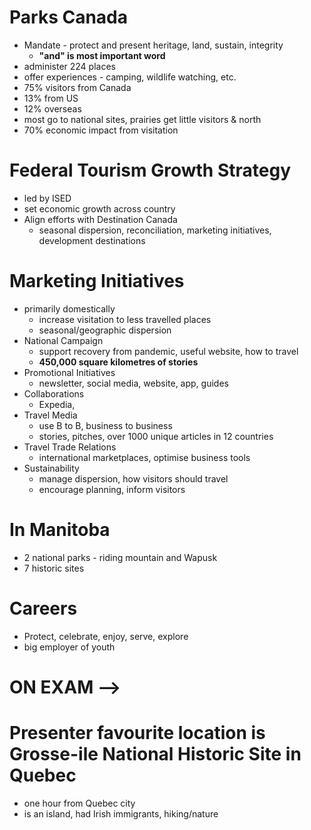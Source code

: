 # Parks Canada
- Mandate - protect and present heritage, land, sustain, integrity
	- **"and" is most important word**
- administer 224 places
- offer experiences - camping, wildlife watching, etc.
- 75% visitors from Canada
- 13% from US
- 12% overseas
- most go to national sites, prairies get little visitors & north
- 70% economic impact from visitation

# Federal Tourism Growth Strategy
- led by ISED
- set economic growth across country
- Align efforts with Destination Canada
	- seasonal dispersion, reconciliation, marketing initiatives, development destinations

# Marketing Initiatives
- primarily domestically
	- increase visitation to less travelled places
	- seasonal/geographic dispersion
- National Campaign
	- support recovery from pandemic, useful website, how to travel
	- **450,000 square kilometres of stories**
- Promotional Initiatives
	- newsletter, social media, website, app, guides
- Collaborations
	- Expedia, 
- Travel Media
	- use B to B, business to business
	- stories, pitches, over 1000 unique articles in 12 countries
- Travel Trade Relations
	- international marketplaces, optimise business tools
- Sustainability
	- manage dispersion, how visitors should travel
	- encourage planning, inform visitors
# In Manitoba
- 2 national parks - riding mountain and Wapusk
- 7 historic sites
# Careers
- Protect, celebrate, enjoy, serve, explore
- big employer of youth

# ON EXAM -->
# Presenter favourite location is Grosse-ile National Historic Site in Quebec
- one hour from Quebec city
- is an island, had Irish immigrants, hiking/nature